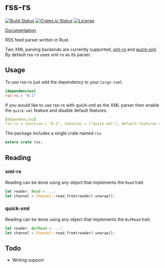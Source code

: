 # rss-rs

[![Build Status](https://travis-ci.org/jameshurst/rss-rs.svg?branch=master)](https://travis-ci.org/jameshurst/rss-rs)
[![Crates.io Status](http://meritbadge.herokuapp.com/rss-rs)](https://crates.io/crates/rss-rs)
[![License](https://img.shields.io/badge/license-MIT-blue.svg)](https://raw.githubusercontent.com/jameshurst/rss-rs/master/LICENSE)

[Documentation](https://jameshurst.github.io/rss-rs/rss/)

RSS feed parser written in Rust. 

Two XML parsing backends are currently supported,
[xml-rs](https://github.com/netvl/xml-rs) and [quick-xml](https://github.com/tafia/quick-xml). By default rss-rs uses xml-rs as its parser.

## Usage

To use rss-rs just add the dependency to your `Cargo.toml`.

```toml
[dependencies]
rss-rs = "0.1"
```

If you would like to use rss-rs with quick-xml as the XML parser then enable the `quick-xml` feature and disable default features.

```yaml
[dependencies]
rss-rs = {version = "0.1", features = ["quick-xml"], default-features = false}
```
The package includes a single crate named `rss`.

```rust
extern crate rss;
```

## Reading

### xml-rs

Reading can be done using any object that implements the `Read` trait. 

```rust
let reader: Read = ...;
let channel = Channel::read_from(reader).unwrap();
```
### quick-xml

Reading can be done using any object that implements the `BufRead` trait. 

```rust
let reader: BufRead = ...;
let channel = Channel::read_from(reader).unwrap();
```

## Todo

* Writing support
  
